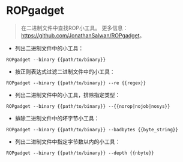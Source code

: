 # ROPgadget

> 在二进制文件中查找ROP小工具。
> 更多信息：<https://github.com/JonathanSalwan/ROPgadget>。

- 列出二进制文件中的小工具：

`ROPgadget --binary {{path/to/binary}}`

- 按正则表达式过滤二进制文件中的小工具：

`ROPgadget --binary {{path/to/binary}} --re {{regex}}`

- 列出二进制文件中的小工具，排除指定类型：

`ROPgadget --binary {{path/to/binary}} --{{norop|nojob|nosys}}`

- 排除二进制文件中的坏字节小工具：

`ROPgadget --binary {{path/to/binary}} --badbytes {{byte_string}}`

- 列出二进制文件中指定字节数以内的小工具：

`ROPgadget --binary {{path/to/binary}} --depth {{nbyte}}`